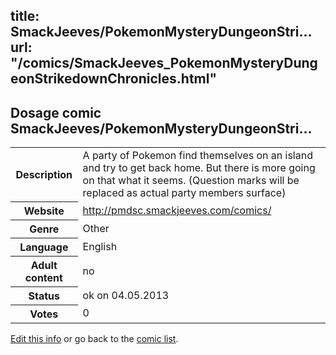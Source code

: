 title: SmackJeeves/PokemonMysteryDungeonStri...
url: "/comics/SmackJeeves_PokemonMysteryDungeonStrikedownChronicles.html"
---
Dosage comic SmackJeeves/PokemonMysteryDungeonStri...
-----------------------------------------

<p id="msg"></p>
<script type="text/javascript">
if (window.location.search === '?edit_info_mail=sent_ok') {
  var elem = document.getElementById("msg");
  elem.innerHTML = 'Edited information sucessfully sent for review, which is usually done daily. Thanks!';
  elem.className = 'ok';
}
</script>
<table class="comicinfo">
<tr>
<th>Description</th><td>A party of Pokemon find themselves on an island and try to get back home. But there is more going on that what it seems. (Question marks will be replaced as actual party members surface)</td>
</tr>
<tr>
<th>Website</th><td><a href="http://pmdsc.smackjeeves.com/comics/">http://pmdsc.smackjeeves.com/comics/</a></td>
</tr>
<tr>
<th>Genre</th><td>Other</td>
</tr>
<tr>
<th>Language</th><td>English</td>
</tr>
<tr>
<th>Adult content</th><td>no</td>
</tr>
<tr>
<th>Status</th><td>ok on 04.05.2013</td>
</tr>
<tr>
<th>Votes</th><td>0</td>
</tr>
</table>

[Edit this info](SmackJeeves_PokemonMysteryDungeonStrikedownChronicles_edit.html) or go back to the [comic list](../comic-index.html).
